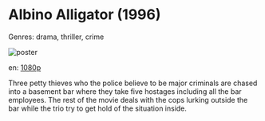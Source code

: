 # Albino Alligator (1996)

Genres: drama, thriller, crime

![poster](http://image.tmdb.org/t/p/w500/jyDSlbq3FO5JIw8RuaQJl5bwMvI.jpg)

en:
  [1080p](magnet:?xt=urn:btih:07e1860e5206a45897b6adeac0293b41298744b5&dn=Albino+Alligator+%281996%29+1080p+BrRip+x264+-+YIFY&tr=udp%3A%2F%2Ftracker.openbittorrent.com%3A80%2Fannounce&tr=udp%3A%2F%2Fglotorrents.pw%3A6969%2Fannounce&tr=udp%3A%2F%2Ftracker.openbittorrent.com%3A80%2Fannounce&tr=udp%3A%2F%2Ftracker.opentrackr.org%3A1337%2Fannounce&tr=udp%3A%2F%2Fzer0day.to%3A1337%2Fannounce&tr=udp%3A%2F%2Ftracker.coppersurfer.tk%3A6969%2Fannounce)
  


Three petty thieves who the police believe to be major criminals are chased into a basement bar where they take five hostages including all the bar employees. The rest of the movie deals with the cops lurking outside the bar while the trio try to get hold of the situation inside.